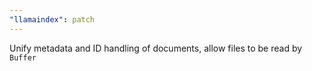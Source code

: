 ```yaml
---
"llamaindex": patch
---
```


Unify metadata and ID handling of documents, allow files to be read by `Buffer`
